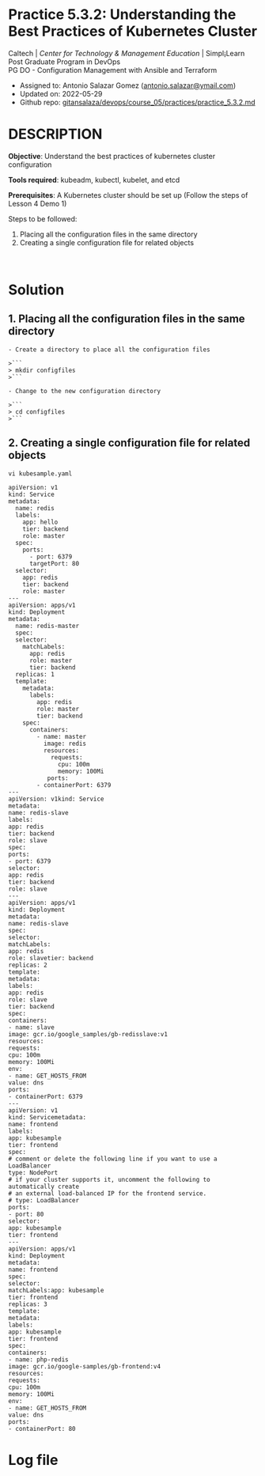 # Practice 5.3.2: Understanding the Best Practices of Kubernetes Cluster

Caltech | _Center for Technology & Management Education_ | Simpl¡Learn <br/>
Post Graduate Program in DevOps <br/>
PG DO - Configuration Management with Ansible and Terraform <br/>

- Assigned to: Antonio Salazar Gomez ([antonio.salazar@ymail.com](mailto:antonio.salazar@ymail.com))
- Updated on:  2022-05-29 
- Github repo: [gitansalaza/devops/course_05/practices/practice_5.3.2.md](https://github.com/gitansalaza/devops/blob/main/course_05/practices/practice_5.3.2.md)

# DESCRIPTION
**Objective**: Understand the best practices of kubernetes cluster configuration

**Tools required**: kubeadm, kubectl, kubelet, and etcd

**Prerequisites**: A Kubernetes cluster should be set up (Follow the steps of Lesson 4 Demo 1)

Steps to be followed:
1. Placing all the configuration files in the same directory
2. Creating a single configuration file for related objects
<br/>

# Solution
## 1. Placing all the configuration files in the same directory

    - Create a directory to place all the configuration files

    >```
    > mkdir configfiles
    >```

    - Change to the new configuration directory

    >```
    > cd configfiles
    >```


## 2. Creating a single configuration file for related objects

```
vi kubesample.yaml
```
```
apiVersion: v1
kind: Service
metadata:
  name: redis
  labels:
    app: hello
    tier: backend
    role: master
  spec:
    ports:
      - port: 6379
      targetPort: 80
  selector:
    app: redis
    tier: backend
    role: master
---
apiVersion: apps/v1
kind: Deployment
metadata:
  name: redis-master
  spec:
  selector:
    matchLabels:
      app: redis
      role: master
      tier: backend
  replicas: 1
  template:
    metadata:
      labels:
        app: redis
        role: master
        tier: backend
    spec:
      containers:
        - name: master
          image: redis
          resources:
            requests:
              cpu: 100m
              memory: 100Mi
           ports:
        - containerPort: 6379
---
apiVersion: v1kind: Service
metadata:
name: redis-slave
labels:
app: redis
tier: backend
role: slave
spec:
ports:
- port: 6379
selector:
app: redis
tier: backend
role: slave
---
apiVersion: apps/v1
kind: Deployment
metadata:
name: redis-slave
spec:
selector:
matchLabels:
app: redis
role: slavetier: backend
replicas: 2
template:
metadata:
labels:
app: redis
role: slave
tier: backend
spec:
containers:
- name: slave
image: gcr.io/google_samples/gb-redisslave:v1
resources:
requests:
cpu: 100m
memory: 100Mi
env:
- name: GET_HOSTS_FROM
value: dns
ports:
- containerPort: 6379
---
apiVersion: v1
kind: Servicemetadata:
name: frontend
labels:
app: kubesample
tier: frontend
spec:
# comment or delete the following line if you want to use a LoadBalancer
type: NodePort
# if your cluster supports it, uncomment the following to automatically create
# an external load-balanced IP for the frontend service.
# type: LoadBalancer
ports:
- port: 80
selector:
app: kubesample
tier: frontend
---
apiVersion: apps/v1
kind: Deployment
metadata:
name: frontend
spec:
selector:
matchLabels:app: kubesample
tier: frontend
replicas: 3
template:
metadata:
labels:
app: kubesample
tier: frontend
spec:
containers:
- name: php-redis
image: gcr.io/google-samples/gb-frontend:v4
resources:
requests:
cpu: 100m
memory: 100Mi
env:
- name: GET_HOSTS_FROM
value: dns
ports:
- containerPort: 80
```

# Log file
[](logs/) 
